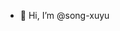 - 👋 Hi, I’m @song-xuyu


<!---
song-xuyu/song-xuyu is a ✨ special ✨ repository because its `README.md` (this file) appears on your GitHub profile.
You can click the Preview link to take a look at your changes.
--->
